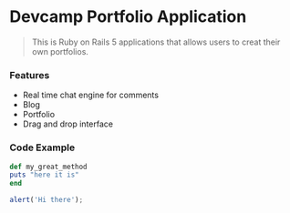 # Devcamp Portfolio Application

>This is Ruby on Rails 5 applications that allows users to creat their own portfolios.

### Features

- Real time chat engine for comments
- Blog
- Portfolio
- Drag and drop interface

### Code Example

```ruby
def my_great_method
puts "here it is"
end
```

```javascript
alert('Hi there');
```